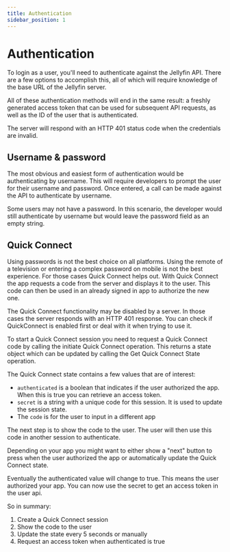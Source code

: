 ```yaml
---
title: Authentication
sidebar_position: 1
---
```


# Authentication

To login as a user, you'll need to authenticate against the Jellyfin API. There are a few options to accomplish this, all of which will require knowledge of the base URL of the Jellyfin server.

All of these authentication methods will end in the same result: a freshly generated access token that can be used for subsequent API requests, as well as the ID of the user that is authenticated.

The server will respond with an HTTP 401 status code when the credentials are invalid.

## Username & password

The most obvious and easiest form of authentication would be authenticating by username. This will require developers to prompt the user for their username and password. Once entered, a call can be made against the API to authenticate by username. 

Some users may not have a password. In this scenario, the developer would still authenticate by username but would leave the password field as an empty string.

## Quick Connect

Using passwords is not the best choice on all platforms. Using the remote of a television or entering a complex password on mobile is not the best experience. For those cases Quick Connect helps out. With Quick Connect the app requests a code from the server and displays it to the user. This code can then be used in an already signed in app to authorize the new one.

The Quick Connect functionality may be disabled by a server. In those cases the server responds with an HTTP 401 response. You can check if QuickConnect is enabled first or deal with it when trying to use it.

To start a Quick Connect session you need to request a Quick Connect code by calling the initiate Quick Connect operation. This returns a state object which can be updated by calling the Get Quick Connect State operation.

The Quick Connect state contains a few values that are of interest:

- `authenticated` is a boolean that indicates if the user authorized the app. When this is true you can retrieve an access token.
- `secret` is a string with a unique code for this session. It is used to update the session state.
- The `code` is for the user to input in a different app

The next step is to show the code to the user. The user will then use this code in another session to authenticate.

Depending on your app you might want to either show a "next" button to press when the user authorized the app or automatically update the Quick Connect state. 

Eventually the authenticated value will change to true. This means the user authorized your app. You can now use the secret to get an access token in the user api.

So in summary:

1. Create a Quick Connect session
2. Show the code to the user
3. Update the state every 5 seconds or manually
4. Request an access token when authenticated is true